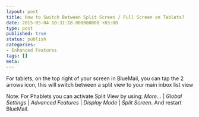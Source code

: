 ```yaml
---
layout: post
title: How to Switch Between Split Screen / Full Screen on Tablets?
date: 2015-05-04 10:31:18.000000000 +03:00
type: post
published: true
status: publish
categories:
- Enhanced Features
tags: []
meta:
---
```


For tablets, on the top right of your screen in BlueMail, you can tap the 2 arrows icon, this will switch between a split view to your main inbox list view

Note: For Phablets you can activate Split View by using: *More...* \| *Global Settings* \| *Advanced Features* \| *Display Mode* \| *Split Screen*. And restart BlueMail.